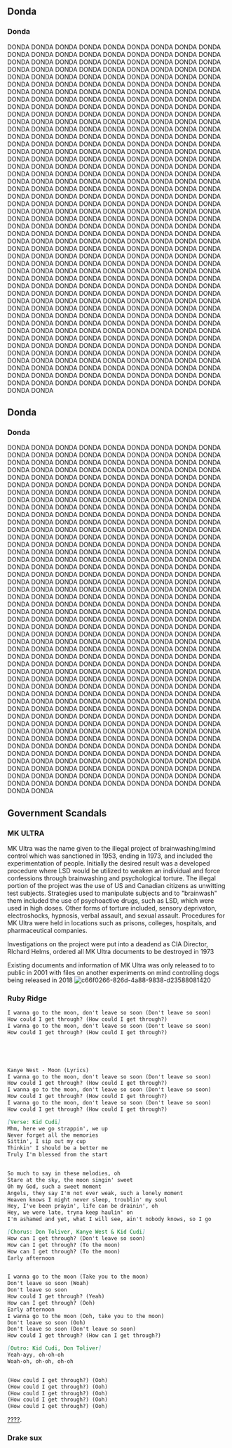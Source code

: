 ## Donda
### Donda
DONDA DONDA DONDA DONDA DONDA DONDA DONDA DONDA DONDA DONDA DONDA DONDA DONDA DONDA DONDA DONDA DONDA DONDA DONDA DONDA DONDA DONDA DONDA DONDA DONDA DONDA DONDA DONDA DONDA DONDA DONDA DONDA DONDA DONDA DONDA DONDA DONDA DONDA DONDA DONDA DONDA DONDA DONDA DONDA DONDA DONDA DONDA DONDA DONDA DONDA DONDA DONDA DONDA DONDA DONDA DONDA DONDA DONDA DONDA DONDA DONDA DONDA DONDA DONDA DONDA DONDA DONDA DONDA DONDA DONDA DONDA DONDA DONDA DONDA DONDA DONDA DONDA DONDA DONDA DONDA DONDA DONDA DONDA DONDA DONDA DONDA DONDA DONDA DONDA DONDA DONDA DONDA DONDA DONDA DONDA DONDA DONDA DONDA DONDA DONDA DONDA DONDA DONDA DONDA DONDA DONDA DONDA DONDA DONDA DONDA DONDA DONDA DONDA DONDA DONDA DONDA DONDA DONDA DONDA DONDA DONDA DONDA DONDA DONDA DONDA DONDA DONDA DONDA DONDA DONDA DONDA DONDA DONDA DONDA DONDA DONDA DONDA DONDA DONDA DONDA DONDA DONDA DONDA DONDA DONDA DONDA DONDA DONDA DONDA DONDA DONDA DONDA DONDA DONDA DONDA DONDA DONDA DONDA DONDA DONDA DONDA DONDA DONDA DONDA DONDA DONDA DONDA DONDA DONDA DONDA DONDA DONDA DONDA DONDA DONDA DONDA DONDA DONDA DONDA DONDA DONDA DONDA DONDA DONDA DONDA DONDA DONDA DONDA DONDA DONDA DONDA DONDA DONDA DONDA DONDA DONDA DONDA DONDA DONDA DONDA DONDA DONDA DONDA DONDA DONDA DONDA DONDA DONDA DONDA DONDA DONDA DONDA DONDA DONDA DONDA DONDA DONDA DONDA DONDA DONDA DONDA DONDA DONDA DONDA DONDA DONDA DONDA DONDA DONDA DONDA DONDA DONDA DONDA DONDA DONDA DONDA DONDA DONDA DONDA DONDA DONDA DONDA DONDA DONDA DONDA DONDA DONDA DONDA DONDA DONDA DONDA DONDA DONDA DONDA DONDA DONDA DONDA DONDA DONDA DONDA DONDA DONDA DONDA DONDA DONDA DONDA DONDA DONDA DONDA DONDA DONDA DONDA DONDA DONDA DONDA DONDA DONDA DONDA DONDA DONDA DONDA DONDA DONDA DONDA DONDA DONDA DONDA DONDA DONDA DONDA DONDA DONDA DONDA DONDA DONDA DONDA DONDA DONDA DONDA DONDA DONDA DONDA DONDA DONDA DONDA DONDA DONDA DONDA DONDA DONDA DONDA DONDA DONDA DONDA DONDA DONDA DONDA DONDA DONDA DONDA DONDA DONDA DONDA DONDA DONDA DONDA DONDA DONDA DONDA DONDA DONDA DONDA DONDA DONDA DONDA DONDA DONDA DONDA DONDA DONDA DONDA DONDA DONDA DONDA DONDA DONDA DONDA DONDA DONDA DONDA DONDA DONDA DONDA DONDA DONDA DONDA DONDA DONDA DONDA DONDA DONDA DONDA DONDA DONDA DONDA DONDA DONDA DONDA DONDA DONDA DONDA DONDA DONDA DONDA DONDA DONDA DONDA DONDA DONDA DONDA DONDA DONDA DONDA DONDA DONDA DONDA DONDA DONDA DONDA DONDA DONDA DONDA DONDA DONDA DONDA DONDA DONDA DONDA DONDA DONDA DONDA DONDA DONDA DONDA DONDA DONDA DONDA DONDA DONDA DONDA DONDA DONDA DONDA DONDA DONDA DONDA

## Donda
### Donda
DONDA DONDA DONDA DONDA DONDA DONDA DONDA DONDA DONDA DONDA DONDA DONDA DONDA DONDA DONDA DONDA DONDA DONDA DONDA DONDA DONDA DONDA DONDA DONDA DONDA DONDA DONDA DONDA DONDA DONDA DONDA DONDA DONDA DONDA DONDA DONDA DONDA DONDA DONDA DONDA DONDA DONDA DONDA DONDA DONDA DONDA DONDA DONDA DONDA DONDA DONDA DONDA DONDA DONDA DONDA DONDA DONDA DONDA DONDA DONDA DONDA DONDA DONDA DONDA DONDA DONDA DONDA DONDA DONDA DONDA DONDA DONDA DONDA DONDA DONDA DONDA DONDA DONDA DONDA DONDA DONDA DONDA DONDA DONDA DONDA DONDA DONDA DONDA DONDA DONDA DONDA DONDA DONDA DONDA DONDA DONDA DONDA DONDA DONDA DONDA DONDA DONDA DONDA DONDA DONDA DONDA DONDA DONDA DONDA DONDA DONDA DONDA DONDA DONDA DONDA DONDA DONDA DONDA DONDA DONDA DONDA DONDA DONDA DONDA DONDA DONDA DONDA DONDA DONDA DONDA DONDA DONDA DONDA DONDA DONDA DONDA DONDA DONDA DONDA DONDA DONDA DONDA DONDA DONDA DONDA DONDA DONDA DONDA DONDA DONDA DONDA DONDA DONDA DONDA DONDA DONDA DONDA DONDA DONDA DONDA DONDA DONDA DONDA DONDA DONDA DONDA DONDA DONDA DONDA DONDA DONDA DONDA DONDA DONDA DONDA DONDA DONDA DONDA DONDA DONDA DONDA DONDA DONDA DONDA DONDA DONDA DONDA DONDA DONDA DONDA DONDA DONDA DONDA DONDA DONDA DONDA DONDA DONDA DONDA DONDA DONDA DONDA DONDA DONDA DONDA DONDA DONDA DONDA DONDA DONDA DONDA DONDA DONDA DONDA DONDA DONDA DONDA DONDA DONDA DONDA DONDA DONDA DONDA DONDA DONDA DONDA DONDA DONDA DONDA DONDA DONDA DONDA DONDA DONDA DONDA DONDA DONDA DONDA DONDA DONDA DONDA DONDA DONDA DONDA DONDA DONDA DONDA DONDA DONDA DONDA DONDA DONDA DONDA DONDA DONDA DONDA DONDA DONDA DONDA DONDA DONDA DONDA DONDA DONDA DONDA DONDA DONDA DONDA DONDA DONDA DONDA DONDA DONDA DONDA DONDA DONDA DONDA DONDA DONDA DONDA DONDA DONDA DONDA DONDA DONDA DONDA DONDA DONDA DONDA DONDA DONDA DONDA DONDA DONDA DONDA DONDA DONDA DONDA DONDA DONDA DONDA DONDA DONDA DONDA DONDA DONDA DONDA DONDA DONDA DONDA DONDA DONDA DONDA DONDA DONDA DONDA DONDA DONDA DONDA DONDA DONDA DONDA DONDA DONDA DONDA DONDA DONDA DONDA DONDA DONDA DONDA DONDA DONDA DONDA DONDA DONDA DONDA DONDA DONDA DONDA DONDA DONDA DONDA DONDA DONDA DONDA DONDA DONDA DONDA DONDA DONDA DONDA DONDA DONDA DONDA DONDA DONDA DONDA DONDA DONDA DONDA DONDA DONDA DONDA DONDA DONDA DONDA DONDA DONDA DONDA DONDA DONDA DONDA DONDA DONDA DONDA DONDA DONDA DONDA DONDA DONDA DONDA DONDA DONDA DONDA DONDA DONDA DONDA DONDA DONDA DONDA DONDA DONDA DONDA DONDA DONDA DONDA DONDA DONDA DONDA DONDA DONDA DONDA DONDA DONDA DONDA DONDA DONDA DONDA DONDA DONDA DONDA DONDA DONDA DONDA DONDA





## Government Scandals 
### MK ULTRA
MK Ultra was the name given to the illegal project of brainwashing/mind control which was sanctioned in 1953, ending in 1973, and included the experimentation of people. Initially the desired result was a developed procedure where LSD would be utilized to weaken an individual and force confessions through brainwashing and psychological torture. 
The illegal portion of the project was the use of US and Canadian citizens as unwitting test subjects. Strategies used to manipulate subjects and to "brainwash" them included the use of psychoactive drugs, such as LSD, which were used in high doses. Other forms of torture included, sensory deprivaton, electroshocks, hypnosis, verbal assault, and sexual assault. 
Procedures for MK Ultra were held in locations such as prisons, colleges, hospitals, and pharmaceutical companies.

Investigations on the project were put into a deadend as CIA Director, RIchard Helms, ordered all MK Ultra documents to be destroyed in 1973

Existing documents and information of MK Ultra was only released to to public in 2001 with files on another experiments on mind controlling dogs being released in 2018
![c66f0266-826d-4a88-9838-d23588081420](https://user-images.githubusercontent.com/91563723/135203874-9ab776ba-24e5-4124-8acb-058af9e9b259.jpg)

### Ruby Ridge

 

```markdown
I wanna go to the moon, don't leave so soon (Don't leave so soon)
How could I get through? (How could I get through?)
I wanna go to the moon, don't leave so soon (Don't leave so soon)
How could I get through? (How could I get through?)

  



Kanye West - Moon (Lyrics)
I wanna go to the moon, don't leave so soon (Don't leave so soon)
How could I get through? (How could I get through?)
I wanna go to the moon, don't leave so soon (Don't leave so soon)
How could I get through? (How could I get through?)
I wanna go to the moon, don't leave so soon (Don't leave so soon)
How could I get through? (How could I get through?)

[Verse: Kid Cudi]
Mhm, here we go strappin', we up
Never forget all the memories
Sittin', I sip out my cup
Thinkin' I should be a better me
Truly I'm blessed from the start


So much to say in these melodies, oh
Stare at the sky, the moon singin' sweet
Oh my God, such a sweet moment
Angels, they say I'm not ever weak, such a lonely moment
Heaven knows I might never sleep, troublin' my soul
Hey, I've been prayin', life can be drainin', oh
Hey, we were late, tryna keep haulin' on
I'm ashamed and yet, what I will see, ain't nobody knows, so I go

[Chorus: Don Toliver, Kanye West & Kid Cudi]
How can I get through? (Don't leave so soon)
How can I get through? (To the moon)
How can I get through? (To the moon)
Early afternoon


I wanna go to the moon (Take you to the moon)
Don't leave so soon (Woah)
Don't leave so soon
How could I get through? (Yeah)
How can I get through? (Ooh)
Early afternoon
I wanna go to the moon (Ooh, take you to the moon)
Don't leave so soon (Ooh)
Don't leave so soon (Don't leave so soon)
How could I get through? (How can I get through?)

[Outro: Kid Cudi, Don Toliver]
Yeah-ayy, oh-oh-oh
Woah-oh, oh-oh, oh-oh


(How could I get through?) (Ooh)
(How could I get through?) (Ooh)
(How could I get through?) (Ooh)
(How could I get through?) (Ooh)
(How could I get through?) (Ooh)
```

[????](https://youtu.be/dQw4w9WgXcQ).

### Drake sux
